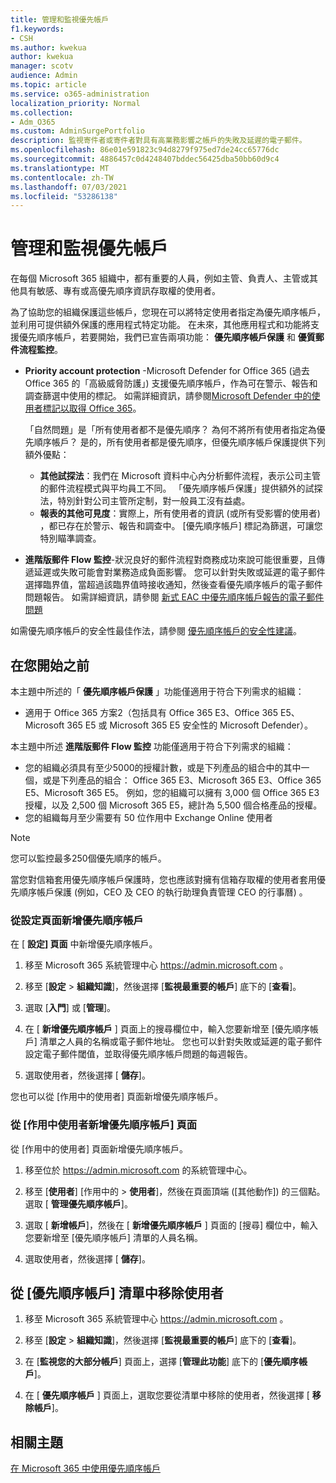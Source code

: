 ```yaml
---
title: 管理和監視優先帳戶
f1.keywords:
- CSH
ms.author: kwekua
author: kwekua
manager: scotv
audience: Admin
ms.topic: article
ms.service: o365-administration
localization_priority: Normal
ms.collection:
- Adm_O365
ms.custom: AdminSurgePortfolio
description: 監視寄件者或寄件者對具有高業務影響之帳戶的失敗及延遲的電子郵件。
ms.openlocfilehash: 86e01e591823c94d8279f975ed7de24cc65776dc
ms.sourcegitcommit: 4886457c0d4248407bddec56425dba50bb60d9c4
ms.translationtype: MT
ms.contentlocale: zh-TW
ms.lasthandoff: 07/03/2021
ms.locfileid: "53286138"
---
```

# <a name="manage-and-monitor-priority-accounts"></a>管理和監視優先帳戶

在每個 Microsoft 365 組織中，都有重要的人員，例如主管、負責人、主管或其他具有敏感、專有或高優先順序資訊存取權的使用者。

為了協助您的組織保護這些帳戶，您現在可以將特定使用者指定為優先順序帳戶，並利用可提供額外保護的應用程式特定功能。 在未來，其他應用程式和功能將支援優先順序帳戶，若要開始，我們已宣告兩項功能： **優先順序帳戶保護** 和 **優質郵件流程監控**。

- **Priority account protection** -Microsoft Defender for Office 365 (過去 Office 365 的「高級威脅防護」) 支援優先順序帳戶，作為可在警示、報告和調查篩選中使用的標記。 如需詳細資訊，請參閱[Microsoft Defender 中的使用者標記以取得 Office 365](../../security/office-365-security/user-tags.md)。

  「自然問題」是「所有使用者都不是優先順序？ 為何不將所有使用者指定為優先順序帳戶？ 是的，所有使用者都是優先順序，但優先順序帳戶保護提供下列額外優點：

  - **其他試探法**：我們在 Microsoft 資料中心內分析郵件流程，表示公司主管的郵件流程模式與平均員工不同。 「優先順序帳戶保護」提供額外的試探法，特別針對公司主管所定制，對一般員工沒有益處。
  - **報表的其他可見度**：實際上，所有使用者的資訊 (或所有受影響的使用者) ，都已存在於警示、報告和調查中。 [優先順序帳戶] 標記為篩選，可讓您特別瞄準調查。

- **進階版郵件 Flow 監控**-狀況良好的郵件流程對商務成功來說可能很重要，且傳遞延遲或失敗可能會對業務造成負面影響。 您可以針對失敗或延遲的電子郵件選擇臨界值，當超過該臨界值時接收通知，然後查看優先順序帳戶的電子郵件問題報告。 如需詳細資訊，請參閱 [新式 EAC 中優先順序帳戶報告的電子郵件問題](/exchange/monitoring/mail-flow-reports/mfr-email-issues-for-priority-accounts-report)

如需優先順序帳戶的安全性最佳作法，請參閱 [優先順序帳戶的安全性建議](../../security/office-365-security/security-recommendations-for-priority-accounts.md)。

## <a name="before-you-begin"></a>在您開始之前

本主題中所述的「 **優先順序帳戶保護** 」功能僅適用于符合下列需求的組織：

- 適用于 Office 365 方案2（包括具有 Office 365 E3、Office 365 E5、Microsoft 365 E5 或 Microsoft 365 E5 安全性的 Microsoft Defender）。

本主題中所述 **進階版郵件 Flow 監控** 功能僅適用于符合下列需求的組織：

- 您的組織必須具有至少5000的授權計數，或是下列產品的組合中的其中一個，或是下列產品的組合： Office 365 E3、Microsoft 365 E3、Office 365 E5、Microsoft 365 E5。 例如，您的組織可以擁有 3,000 個 Office 365 E3 授權，以及 2,500 個 Microsoft 365 E5，總計為 5,500 個合格產品的授權。
- 您的組織每月至少需要有 50 位作用中 Exchange Online 使用者

> [!NOTE]
> 您可以監控最多250個優先順序的帳戶。

當您對信箱套用優先順序帳戶保護時，您也應該對擁有信箱存取權的使用者套用優先順序帳戶保護 (例如，CEO 及 CEO 的執行助理負責管理 CEO 的行事曆) 。

### <a name="add-priority-accounts-from-the-setup-page"></a>從設定頁面新增優先順序帳戶

在 [ **設定] 頁面** 中新增優先順序帳戶。

1. 移至 Microsoft 365 系統管理中心 <a href="https://go.microsoft.com/fwlink/p/?linkid=2024339" target="_blank">https://admin.microsoft.com</a> 。

2. 移至 [**設定**  >  **組織知識**]，然後選擇 [**監視最重要的帳戶**] 底下的 [**查看**]。

3. 選取 [**入門**] 或 [**管理**]。

4. 在 [ **新增優先順序帳戶** ] 頁面上的搜尋欄位中，輸入您要新增至 [優先順序帳戶] 清單之人員的名稱或電子郵件地址。 您也可以針對失敗或延遲的電子郵件設定電子郵件閾值，並取得優先順序帳戶問題的每週報告。

5. 選取使用者，然後選擇 [ **儲存**]。

您也可以從 [作用中的使用者] 頁面新增優先順序帳戶。

### <a name="add-priority-accounts-from-active-users-page"></a>從 [作用中使用者新增優先順序帳戶] 頁面

從 [作用中的使用者] 頁面新增優先順序帳戶。

1. 移至位於 <a href="https://go.microsoft.com/fwlink/p/?linkid=2024339" target="_blank">https://admin.microsoft.com</a> 的系統管理中心。

2. 移至 [**使用者**] [作用中的  >  **使用者**]，然後在頁面頂端 ([其他動作]) 的三個點。 選取 [ **管理優先順序帳戶**]。

3. 選取 [ **新增帳戶**]，然後在 [ **新增優先順序帳戶** ] 頁面的 [搜尋] 欄位中，輸入您要新增至 [優先順序帳戶] 清單的人員名稱。

4. 選取使用者，然後選擇 [ **儲存**]。

## <a name="remove-a-user-from-the-priority-accounts-list"></a>從 [優先順序帳戶] 清單中移除使用者

1. 移至 Microsoft 365 系統管理中心 <a href="https://go.microsoft.com/fwlink/p/?linkid=2024339" target="_blank">https://admin.microsoft.com</a> 。

2. 移至 [**設定**  >  **組織知識**]，然後選擇 [**監視最重要的帳戶**] 底下的 [**查看**]。

3. 在 [**監視您的大部分帳戶**] 頁面上，選擇 [**管理此功能**] 底下的 [**優先順序帳戶**]。

4. 在 [ **優先順序帳戶** ] 頁面上，選取您要從清單中移除的使用者，然後選擇 [ **移除帳戶**]。

## <a name="related-topics"></a>相關主題

[在 Microsoft 365 中使用優先順序帳戶](https://techcommunity.microsoft.com/t5/microsoft-365-blog/using-priority-accounts-in-microsoft-365/ba-p/1873314)
